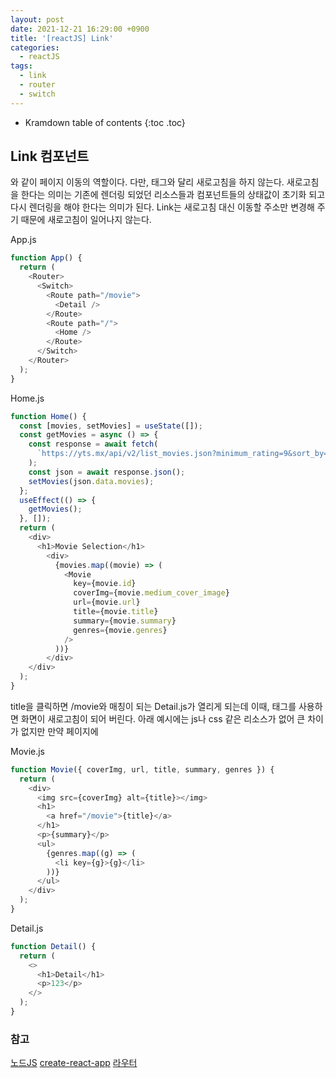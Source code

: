 ```yaml
---
layout: post
date: 2021-12-21 16:29:00 +0900
title: '[reactJS] Link'
categories:
  - reactJS
tags:
  - link
  - router
  - switch
---
```


* Kramdown table of contents
{:toc .toc}


## Link 컴포넌트

<a>와 같이 페이지 이동의 역할이다.
다만, <a>태그와 달리 새로고침을 하지 않는다.
새로고침을 한다는 의미는 기존에 렌더링 되었던 리소스들과 컴포넌트들의 상태값이 초기화 되고
다시 렌더링을 해야 한다는 의미가 된다.
Link는 새로고침 대신 이동할 주소만 변경해 주기 때문에 새로고침이 일어나지 않는다.


App.js

```js
function App() {
  return (
    <Router>
      <Switch>
        <Route path="/movie">
          <Detail />
        </Route>
        <Route path="/">
          <Home />
        </Route>
      </Switch>
    </Router>
  );
}
```


Home.js
```js
function Home() {
  const [movies, setMovies] = useState([]);
  const getMovies = async () => {
    const response = await fetch(
      `https://yts.mx/api/v2/list_movies.json?minimum_rating=9&sort_by=year`
    );
    const json = await response.json();
    setMovies(json.data.movies);
  };
  useEffect(() => {
    getMovies();
  }, []);
  return (
    <div>
      <h1>Movie Selection</h1>
        <div>
          {movies.map((movie) => (
            <Movie
              key={movie.id}
              coverImg={movie.medium_cover_image}
              url={movie.url}
              title={movie.title}
              summary={movie.summary}
              genres={movie.genres}
            />
          ))}
        </div>
    </div>
  );
}
```

title을 클릭하면 /movie와 매칭이 되는 Detail.js가 열리게 되는데 이때, <a>태그를 사용하면 화면이 새로고침이 되어 버린다. 아래 예시에는 js나 css 같은 리소스가 없어 큰 차이가 없지만 만약 페이지에

Movie.js
```js
function Movie({ coverImg, url, title, summary, genres }) {
  return (
    <div>
      <img src={coverImg} alt={title}></img>
      <h1>
        <a href="/movie">{title}</a>
      </h1>
      <p>{summary}</p>
      <ul>
        {genres.map((g) => (
          <li key={g}>{g}</li>
        ))}
      </ul>
    </div>
  );
}

```

Detail.js
```js
function Detail() {
  return (
    <>
      <h1>Detail</h1>
      <p>123</p>
    </>
  );
}
```



### 참고  

[노드JS](https://nodejs.org/ko/)
[create-react-app](https://create-react-app.dev/)
[라우터](https://reactrouter.com/docs/en/v6/getting-started/tutorial#connect-the-url)
